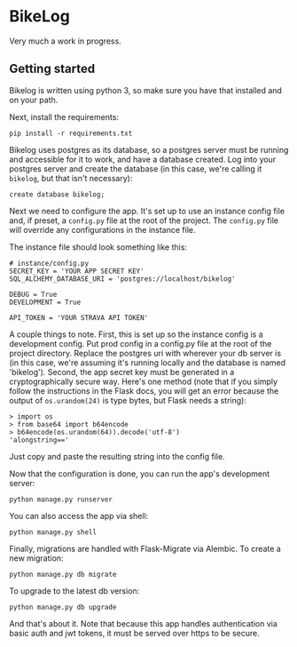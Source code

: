# BikeLog

Very much a work in progress.

## Getting started

Bikelog is written using python 3, so make sure you have that installed and on your
path.

Next, install the requirements:

```
pip install -r requirements.txt
```

Bikelog uses postgres as its database, so a postgres server must be running and
accessible for it to work, and have a database created. Log into your postgres
server and create the database (in this case, we're calling it `bikelog`, but that
isn't necessary):

```
create database bikelog;
```

Next we need to configure the app. It's set up to use an instance config file and,
if preset, a `config.py` file at the root of the project. The `config.py` file will
override any configurations in the instance file.

The instance file should look something like this:

```
# instance/config.py
SECRET_KEY = 'YOUR APP SECRET KEY'
SQL_ALCHEMY_DATABASE_URI = 'postgres://localhost/bikelog'

DEBUG = True
DEVELOPMENT = True

API_TOKEN = 'YOUR STRAVA API TOKEN'
```

A couple things to note. First, this is set up so the instance config is a
development config. Put prod config in a config.py file at the root of the project
directory. Replace the postgres uri with wherever your db server is (in
this case, we're assuming it's running locally and the database is named
'bikelog'). Second, the app secret key must be generated in a cryptographically
secure way. Here's one method (note that if you simply follow the instructions in
the Flask docs, you will get an error because the output of `os.urandom(24)` is
type bytes, but Flask needs a string):

```
> import os
> from base64 import b64encode
> b64encode(os.urandom(64)).decode('utf-8')
'alongstring=='
```

Just copy and paste the resulting string into the config file.

Now that the configuration is done, you can run the app's development server:

```
python manage.py runserver
```

You can also access the app via shell:

```
python manage.py shell
```

Finally, migrations are handled with Flask-Migrate via Alembic. To create a new
migration:

```
python manage.py db migrate
```

To upgrade to the latest db version:

```
python manage.py db upgrade
```

And that's about it. Note that because this app handles authentication via basic
auth and jwt tokens, it must be served over https to be secure.
